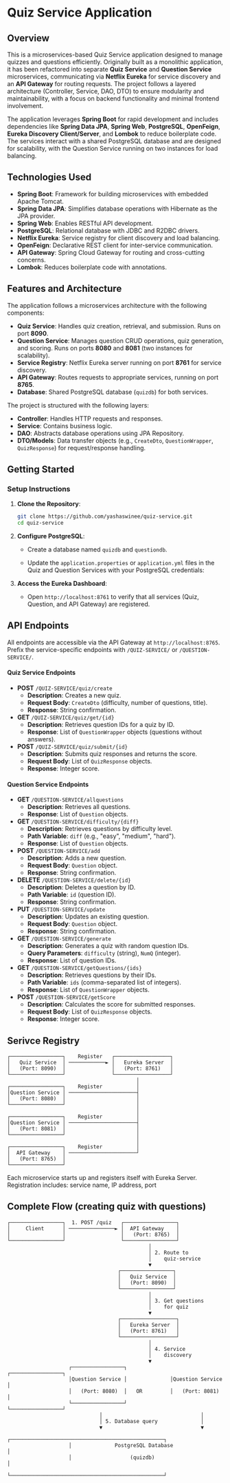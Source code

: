 # Quiz Service Application

## Overview

This is a microservices-based Quiz Service application designed to manage quizzes and questions efficiently. Originally built as a monolithic application, it has been refactored into separate **Quiz Service** and **Question Service** microservices, communicating via **Netflix Eureka** for service discovery and an **API Gateway** for routing requests. The project follows a layered architecture (Controller, Service, DAO, DTO) to ensure modularity and maintainability, with a focus on backend functionality and minimal frontend involvement.

The application leverages **Spring Boot** for rapid development and includes dependencies like **Spring Data JPA**, **Spring Web**, **PostgreSQL**, **OpenFeign**, **Eureka Discovery Client/Server**, and **Lombok** to reduce boilerplate code. The services interact with a shared PostgreSQL database
 and are designed for scalability, with the Question Service running on two instances for load balancing.

## Technologies Used

- **Spring Boot**: Framework for building microservices with embedded Apache Tomcat.
- **Spring Data JPA**: Simplifies database operations with Hibernate as the JPA provider.
- **Spring Web**: Enables RESTful API development.
- **PostgreSQL**: Relational database with JDBC and R2DBC drivers.
- **Netflix Eureka**: Service registry for client discovery and load balancing.
- **OpenFeign**: Declarative REST client for inter-service communication.
- **API Gateway**: Spring Cloud Gateway for routing and cross-cutting concerns.
- **Lombok**: Reduces boilerplate code with annotations.

## Features and Architecture

The application follows a microservices architecture with the following components:

- **Quiz Service**: Handles quiz creation, retrieval, and submission. Runs on port **8090**.
- **Question Service**: Manages question CRUD operations, quiz generation, and scoring. Runs on ports **8080** and **8081** (two instances for scalability).
- **Service Registry**: Netflix Eureka server running on port **8761** for service discovery.
- **API Gateway**: Routes requests to appropriate services, running on port **8765**.
- **Database**: Shared PostgreSQL database (`quizdb`) for both services.

The project is structured with the following layers:

- **Controller**: Handles HTTP requests and responses.
- **Service**: Contains business logic.
- **DAO**: Abstracts database operations using JPA Repository.
- **DTO/Models**: Data transfer objects (e.g., `CreateDto`, `QuestionWrapper`, `QuizResponse`) for request/response handling.

## Getting Started

### Setup Instructions

1. **Clone the Repository**:

   ```bash
   git clone https://github.com/yashaswinee/quiz-service.git
   cd quiz-service
   ```

2. **Configure PostgreSQL**:

   - Create a database named `quizdb` and `questiondb`.

   - Update the `application.properties` or `application.yml` files in the Quiz and Question Services with your PostgreSQL credentials:

3. **Access the Eureka Dashboard**:

   - Open `http://localhost:8761` to verify that all services (Quiz, Question, and API Gateway) are registered.

## API Endpoints

All endpoints are accessible via the API Gateway at `http://localhost:8765`. Prefix the service-specific endpoints with `/QUIZ-SERVICE/` or `/QUESTION-SERVICE/`.

#### Quiz Service Endpoints

- **POST** `/QUIZ-SERVICE/quiz/create`
  - **Description**: Creates a new quiz.
  - **Request Body**: `CreateDto` (difficulty, number of questions, title).
  - **Response**: String confirmation.
- **GET** `/QUIZ-SERVICE/quiz/get/{id}`
  - **Description**: Retrieves question IDs for a quiz by ID.
  - **Response**: List of `QuestionWrapper` objects (questions without answers).
- **POST** `/QUIZ-SERVICE/quiz/submit/{id}`
  - **Description**: Submits quiz responses and returns the score.
  - **Request Body**: List of `QuizResponse` objects.
  - **Response**: Integer score.

#### Question Service Endpoints

- **GET** `/QUESTION-SERVICE/allquestions`
  - **Description**: Retrieves all questions.
  - **Response**: List of `Question` objects.
- **GET** `/QUESTION-SERVICE/difficulty/{diff}`
  - **Description**: Retrieves questions by difficulty level.
  - **Path Variable**: `diff` (e.g., "easy", "medium", "hard").
  - **Response**: List of `Question` objects.
- **POST** `/QUESTION-SERVICE/add`
  - **Description**: Adds a new question.
  - **Request Body**: `Question` object.
  - **Response**: String confirmation.
- **DELETE** `/QUESTION-SERVICE/delete/{id}`
  - **Description**: Deletes a question by ID.
  - **Path Variable**: `id` (question ID).
  - **Response**: String confirmation.
- **PUT** `/QUESTION-SERVICE/update`
  - **Description**: Updates an existing question.
  - **Request Body**: `Question` object.
  - **Response**: String confirmation.
- **GET** `/QUESTION-SERVICE/generate`
  - **Description**: Generates a quiz with random question IDs.
  - **Query Parameters**: `difficulty` (string), `NumQ` (integer).
  - **Response**: List of question IDs.
- **GET** `/QUESTION-SERVICE/getQuestions/{ids}`
  - **Description**: Retrieves questions by their IDs.
  - **Path Variable**: `ids` (comma-separated list of integers).
  - **Response**: List of `QuestionWrapper` objects.
- **POST** `/QUESTION-SERVICE/getScore`
  - **Description**: Calculates the score for submitted responses.
  - **Request Body**: List of `QuizResponse` objects.
  - **Response**: Integer score.

## Serivce Registry 

```
┌─────────────────┐    Register   ┌──────────────────┐
│   Quiz Service  │ ────────────► │   Eureka Server  │
│   (Port: 8090)  │               │   (Port: 8761)   │
└─────────────────┘               └──────────────────┘
                                          │
┌─────────────────┐    Register           │
│Question Service │ ──────────────────────┤
│   (Port: 8080)  │                       │
└─────────────────┘                       │
                                          │
┌─────────────────┐    Register           │
│Question Service │ ──────────────────────┤
│   (Port: 8081)  │                       │
└─────────────────┘                       │
                                          │
┌─────────────────┐    Register           │
│  API Gateway    │ ──────────────────────┘
│   (Port: 8765)  │
└─────────────────┘
```
Each microservice starts up and registers itself with Eureka Server. Registration includes: service name, IP address, port

## Complete Flow (creating quiz with questions) 

```
┌─────────────────┐  1. POST /quiz   ┌─────────────────┐
│     Client      │ ───────────────► │  API Gateway    │
│                 │                  │   (Port: 8765)  │
└─────────────────┘                  └─────────────────┘
                                              │
                                              │ 2. Route to
                                              │    quiz-service
                                              ▼
                                    ┌─────────────────┐
                                    │   Quiz Service  │
                                    │   (Port: 8090)  │
                                    └─────────────────┘
                                              │
                                              │ 3. Get questions
                                              │    for quiz
                                              ▼
                                    ┌──────────────────┐
                                    │   Eureka Server  │
                                    │   (Port: 8761)   │
                                    └──────────────────┘
                                              │
                                              │ 4. Service
                                              │    discovery
                                              ▼
                    ┌─────────────────┐              ┌─────────────────┐
                    │Question Service │              │Question Service │
                    │   (Port: 8080)  │   OR         │   (Port: 8081)  │
                    └─────────────────┘              └─────────────────┘
                              │                                │
                              │ 5. Database query              │
                              ▼                                ▼
                    ┌──────────────────────────────────────────────────┐
                    │              PostgreSQL Database                 │
                    │                   (quizdb)                       │
                    └──────────────────────────────────────────────────┘
```
